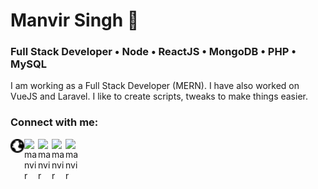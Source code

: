 # Manvir Singh 👳
### Full Stack Developer • Node • ReactJS • MongoDB • PHP • MySQL 

I am working as a Full Stack Developer (MERN). I have also worked on VueJS and Laravel. I like to create scripts, tweaks to make things easier.

### Connect with me:

<p>
<a target="_blank" href="https://manvir.dev"><img align="left" alt="manvir.dev" width="22px" src="https://raw.githubusercontent.com/iconic/open-iconic/master/svg/globe.svg" /></a>
<a target="_blank" href="https://twitter.com/sehmbimanvir"><img align="left" alt="manvir" width="22px" src="https://cdn.jsdelivr.net/npm/simple-icons@v3/icons/twitter.svg" /></a>
<a target="_blank" href="https://www.linkedin.com/in/manvir-singh-0b2790a4/"><img align="left" alt="manvir" width="22px" src="https://cdn.jsdelivr.net/npm/simple-icons@v3/icons/linkedin.svg" /></a>
<a target="_blank" href="https://www.facebook.com/sehmbimanvir/"><img align="left" alt="manvir" width="22px" src="https://cdn.jsdelivr.net/npm/simple-icons@v3/icons/facebook.svg" /></a>
  <a target="_blank" href="https://www.instagram.com/manvir.io/"><img align="left" alt="manvir" width="22px" src="https://cdn.jsdelivr.net/npm/simple-icons@v3/icons/instagram.svg" /></a>
</p>

<!--
**sehmbimanvir/sehmbimanvir** is a ✨ _special_ ✨ repository because its `README.md` (this file) appears on your GitHub profile.

Here are some ideas to get you started:

- 🔭 I’m currently working on ...
- 🌱 I’m currently learning ...
- 👯 I’m looking to collaborate on ...
- 🤔 I’m looking for help with ...
- 💬 Ask me about ...
- 📫 How to reach me: ...
- 😄 Pronouns: ...
- ⚡ Fun fact: ...
-->
